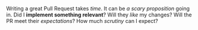 Writing a great Pull Request takes *time*. It can be *a scary proposition* going in. Did I **implement something relevant**? Will they *like* my changes? Will the PR meet their *expectations*? How much *scrutiny* can I expect?

